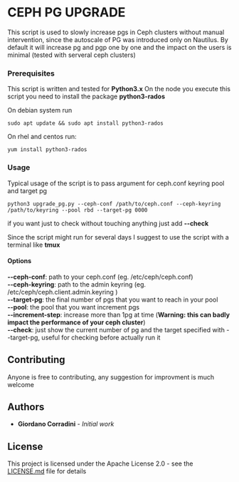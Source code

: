 
# CEPH PG UPGRADE

This script is used to slowly increase pgs in Ceph clusters without manual intervention, since the autoscale of PG was introduced only on Nautilus.
By default it will increase pg and pgp one by one and the impact on the users is minimal (tested with serveral ceph clusters)

### Prerequisites

This script is written and tested for **Python3.x**
On the node you execute this script you need to install the package **python3-rados**

On debian system run
```
sudo apt update && sudo apt install python3-rados
```

On rhel and centos run:
```
yum install python3-rados
```

### Usage


Typical usage of the script is to pass argument for ceph.conf keyring pool and target pg

```
python3 upgrade_pg.py --ceph-conf /path/to/ceph.conf --ceph-keyring /path/to/keyring --pool rbd --target-pg 0000
```

if you want just to check without touching anything just add **--check**

Since the script might run for several days I suggest to use the script with a terminal like **tmux**

#### Options ####

**--ceph-conf**: path to your ceph.conf (eg. /etc/ceph/ceph.conf)  <br/>
**--ceph-keyring**: path to the admin keyring (eg. /etc/ceph/ceph.client.admin.keyring ) <br/>
**--target-pg**: the final number of pgs that you want to reach in your pool <br/>
**--pool**: the pool that you want increment pgs <br/>
**--increment-step**: increase more than 1pg at time (**Warning: this can badly impact the performance of your ceph cluster**) <br/>
**--check**: just show the current number of pg and the target specified with --target-pg, useful for checking before actually run it <br/>



## Contributing

Anyone is free to contributing, any suggestion for improvment is much welcome



## Authors

* **Giordano Corradini** - *Initial work*


## License

This project is licensed under the Apache License 2.0 - see the [LICENSE.md](LICENSE.md) file for details

